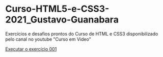 # Curso-HTML5-e-CSS3-2021_Gustavo-Guanabara
Exercícios e desafios prontos do Curso de HTML e CSS3 disponibilizado pelo canal no youtube "Curso em Video"

<a href="https://rafaelgabrio.github.io/Curso-HTML5-e-CSS3-2021_Gustavo-Guanabara/exercicios/ex001/index.html">Executar o exercício 001</a>